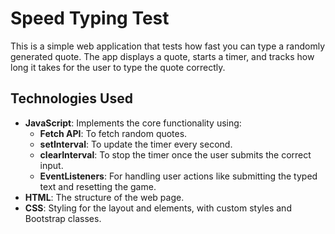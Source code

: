 # Speed Typing Test

This is a simple web application that tests how fast you can type a randomly generated quote. The app displays a quote, starts a timer, and tracks how long it takes for the user to type the quote correctly. 

## Technologies Used

- **JavaScript**: Implements the core functionality using:
  - **Fetch API**: To fetch random quotes.
  - **setInterval**: To update the timer every second.
  - **clearInterval**: To stop the timer once the user submits the correct input.
  - **EventListeners**: For handling user actions like submitting the typed text and resetting the game.
- **HTML**: The structure of the web page.
- **CSS**: Styling for the layout and elements, with custom styles and Bootstrap classes.

  